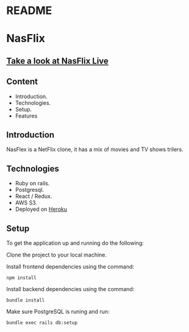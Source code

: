  
# README

# NasFlix
## [Take a look at NasFlix Live](https://nasflix.herokuapp.com)
## Content
* Introduction.
* Technologies.
* Setup.
* Features

## Introduction

NasFlex is a NetFlix clone, it has a mix of movies and TV shows trilers.

## Technologies

* Ruby on rails.
* Postgresql.
* React / Redux.
* AWS S3.
* Deployed on [Heroku](https://nasflix.herokuapp.com)

## Setup

To get the application up and running do the following:

Clone the project to your local machine.

Install frontend dependencies using the command:

`npm install`

Install backend dependencies using the command:

`bundle install`

Make sure PostgreSQL is runing and run:

`bundle exec rails db:setup`


